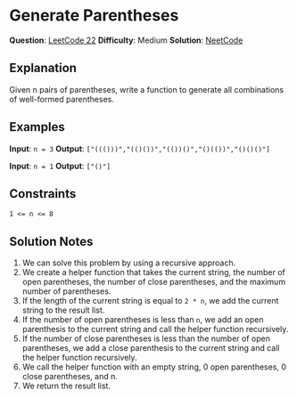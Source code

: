 # Generate Parentheses

__Question__: [LeetCode 22](https://leetcode.com/problems/generate-parentheses/)
__Difficulty__: Medium
__Solution__: [NeetCode](https://youtu.be/s9fokUqJ76A)

## Explanation

Given n pairs of parentheses, write a function to generate all combinations of well-formed parentheses.

## Examples

__Input__: `n = 3`
__Output__: `["((()))","(()())","(())()","()(())","()()()"]`

__Input__: `n = 1`
__Output__: `["()"]`

## Constraints

`1 <= n <= 8`

## Solution Notes

1. We can solve this problem by using a recursive approach.
2. We create a helper function that takes the current string, the number of open parentheses, the number of close parentheses, and the maximum number of parentheses.
3. If the length of the current string is equal to `2 * n`, we add the current string to the result list.
4. If the number of open parentheses is less than `n`, we add an open parenthesis to the current string and call the helper function recursively.
5. If the number of close parentheses is less than the number of open parentheses, we add a close parenthesis to the current string and call the helper function recursively.
6. We call the helper function with an empty string, 0 open parentheses, 0 close parentheses, and n.
7. We return the result list.
